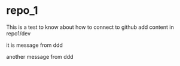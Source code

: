 # repo_1
This is a test 
to know about how to connect to github
add content in repo1/dev


it is message from ddd

another message from ddd